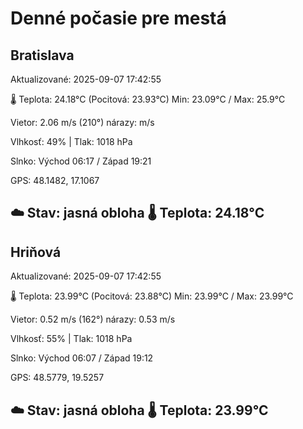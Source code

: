 ﻿# Denné počasie pre mestá

## Bratislava
Aktualizované: 2025-09-07 17:42:55

🌡️ Teplota: 24.18°C 
(Pocitová: 23.93°C)
Min: 23.09°C / Max: 25.9°C

Vietor: 2.06 m/s    (210°) 
nárazy:  m/s

Vlhkosť: 49% | Tlak: 1018 hPa

Slnko: Východ 06:17 / Západ 19:21

GPS: 48.1482, 17.1067

☁️ Stav: jasná obloha        🌡️ Teplota: 24.18°C
---

## Hriňová
Aktualizované: 2025-09-07 17:42:55

🌡️ Teplota: 23.99°C 
(Pocitová: 23.88°C)
Min: 23.99°C / Max: 23.99°C

Vietor: 0.52 m/s (162°)
nárazy: 0.53 m/s

Vlhkosť: 55% | Tlak: 1018 hPa

Slnko: Východ 06:07 / Západ 19:12

GPS: 48.5779, 19.5257

☁️ Stav: jasná obloha        🌡️ Teplota: 23.99°C
---
